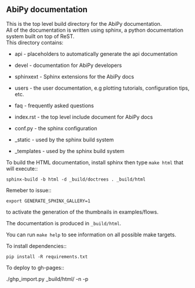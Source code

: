 ## AbiPy documentation

This is the top level build directory for the AbiPy documentation.  
All of the documentation is written using sphinx, a python documentation system built on top of ReST.  
This directory contains:

  * api - placeholders to automatically generate the api documentation

  * devel - documentation for AbiPy developers

  * sphinxext - Sphinx extensions for the AbiPy docs

  * users - the user documentation, e.g plotting tutorials, configuration tips, etc.

  * faq - frequently asked questions

  * index.rst - the top level include document for AbiPy docs

  * conf.py - the sphinx configuration

  * _static - used by the sphinx build system

  * _templates - used by the sphinx build system

To build the HTML documentation, install sphinx then type `make html` that will execute::

    sphinx-build -b html -d _build/doctrees . _build/html

Remeber to issue::

    export GENERATE_SPHINX_GALLERY=1

to activate the generation of the thumbnails in examples/flows.

The documentation is produced in `_build/html`.

You can run ``make help`` to see information on all possible make targets.

To install dependencies::

    pip install -R requirements.txt

To deploy to gh-pages::

   ./ghp_import.py _build/html/ -n -p
